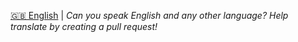 [🇬🇧 English](/docs/en-GB/README.md) |
*Can you speak English and any other language? Help translate by creating a pull request!*